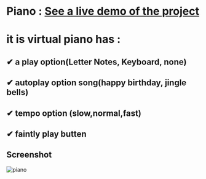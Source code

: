 # Piano : [See a live demo of the project](https://ahmed-roshdy-1.github.io/Piano/Index)

# it is virtual piano has : 
##  ✔ a play option(Letter Notes, Keyboard, none)
##  ✔ autoplay option song(happy birthday, jingle bells)
##  ✔ tempo option (slow,normal,fast)
##  ✔ faintly play butten

## Screenshot 
![piano](https://user-images.githubusercontent.com/65695097/125708569-412c923b-d47c-4f76-87b4-fee9832d909c.png)

